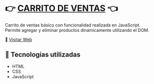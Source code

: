 # 👉 [CARRITO DE VENTAS](https://angelgcrz.github.io/Carrito/) 👈

Carrito de ventas básico con funcionalidad realizada en JavaScript.  
Permite agregar y eliminar productos dinámicamente utilizando el DOM.

🔗 [Visitar Web](https://angelgcrz.github.io/Carrito/)

## 🚀 Tecnologías utilizadas

* HTML
* CSS
* JavaScript
